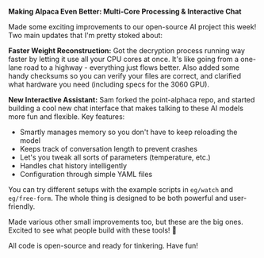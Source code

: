 **Making Alpaca Even Better: Multi-Core Processing & Interactive Chat**

Made some exciting improvements to our open-source AI project this week! Two main updates that I'm pretty stoked about:

**Faster Weight Reconstruction:**
Got the decryption process running way faster by letting it use all your CPU cores at once. It's like going from a one-lane road to a highway - everything just flows better. Also added some handy checksums so you can verify your files are correct, and clarified what hardware you need (including specs for the 3060 GPU).

**New Interactive Assistant:**
Sam forked the point-alphaca repo, and started building a cool new chat interface that makes talking to these AI models more fun and flexible. Key features:
- Smartly manages memory so you don't have to keep reloading the model
- Keeps track of conversation length to prevent crashes
- Let's you tweak all sorts of parameters (temperature, etc.)
- Handles chat history intelligently
- Configuration through simple YAML files

You can try different setups with the example scripts in `eg/watch` and `eg/free-form`. The whole thing is designed to be both powerful and user-friendly.

Made various other small improvements too, but these are the big ones. Excited to see what people build with these tools! 🚀

All code is open-source and ready for tinkering. Have fun!
